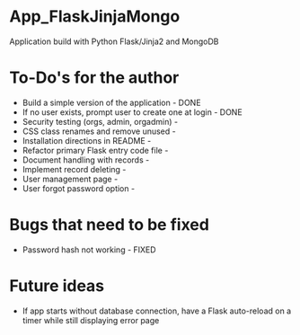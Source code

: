 # App_FlaskJinjaMongo
Application build with Python Flask/Jinja2 and MongoDB

# To-Do's for the author
- Build a simple version of the application - DONE
- If no user exists, prompt user to create one at login - DONE
- Security testing (orgs, admin, orgadmin) - 
- CSS class renames and remove unused - 
- Installation directions in README - 
- Refactor primary Flask entry code file - 
- Document handling with records - 
- Implement record deleting - 
- User management page - 
- User forgot password option - 

# Bugs that need to be fixed
- Password hash not working - FIXED

# Future ideas
- If app starts without database connection, have a Flask auto-reload on a timer while still displaying error page